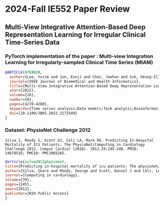 # 2024-Fall IE552 Paper Review
## Multi-View Integrative Attention-Based Deep Representation Learning for Irregular Clinical Time-Series Data


### PyTorch implementation of the paper : Multi-view Integration Learning for Irregularly-sampled Clinical Time Series (MIAM)


```bibtex
@ARTICLE{9769928,
  author={Lee, Yurim and Jun, Eunji and Choi, Jaehun and Suk, Heung-Il},
  journal={IEEE Journal of Biomedical and Health Informatics}, 
  title={Multi-View Integrative Attention-Based Deep Representation Learning for Irregular Clinical Time-Series Data}, 
  year={2022},
  volume={26},
  number={8},
  pages={4270-4280},
  keywords={Time series analysis;Data models;Task analysis;Bioinformatics;Time measurement;Predictive models;Interpolation;Electronic health records;bioinformatics;irregular time series modeling;deep learning;self-attention},
  doi={10.1109/JBHI.2022.3172549}
}
```

### Dataset: PhysioNet Challenge 2012
`Silva I, Moody G, Scott DJ, Celi LA, Mark RG. Predicting In-Hospital Mortality of ICU Patients: The PhysioNet/Computing in Cardiology Challenge 2012. Comput Cardiol (2010). 2012;39:245-248. PMID: 24678516; PMCID: PMC3965265.`

```bibtex
@article{silva2012physionet,
title={Predicting in-hospital mortality of icu patients: The physionet/computing in cardiology challenge 2012},
author={Silva, Ikaro and Moody, George and Scott, Daniel J and Celi, Leo A and Mark, Roger G},
journal={Computing in cardiology},
volume={39},
pages={245},
year={2012},
publisher={NIH Public Access}
}
```
